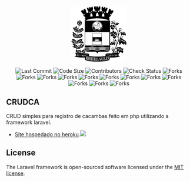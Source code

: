 <p align="center"><a href="https://laravel.com" target="_blank"><img src="./public/img/moreirasaleslogo.png" width="150"></a></p>

<p align="center">

<img src="https://img.shields.io/github/last-commit/iNakatsi/crudca" alt="Last Commit">
<img src="https://img.shields.io/github/languages/code-size/iNakatsi/crudca" alt="Code Size">
<img src="https://img.shields.io/github/contributors/iNakatsi/crudca" alt="Contributors">
<img src="https://img.shields.io/github/checks-status/iNakatsi/crudca/master" alt="Check Status">
<img src="https://img.shields.io/github/forks/iNakatsi/crudca?style=social" alt="Forks">
<img src="https://img.shields.io/github/watchers/iNakatsi/crudca.svg" alt="Forks">

<img src="https://img.shields.io/badge/Arch_Linux-1793D1?style=for-the-badge&logo=arch-linux&logoColor=white" alt="Forks">

<img src="https://img.shields.io/badge/HTML-239120?style=for-the-badge&logo=html5&logoColor=white" alt="Forks">
<img src="https://img.shields.io/badge/CSS-239120?&style=for-the-badge&logo=css3&logoColor=white" alt="Forks">
<img src="https://img.shields.io/badge/JavaScript-F7DF1E?style=for-the-badge&logo=javascript&logoColor=black" alt="Forks">
<img src="https://img.shields.io/badge/PHP-777BB4?style=for-the-badge&logo=php&logoColor=white" alt="Forks">
<img src="https://img.shields.io/badge/Bootstrap-563D7C?style=for-the-badge&logo=bootstrap&logoColor=white" alt="Forks">
<img src="https://img.shields.io/badge/jQuery-0769AD?style=for-the-badge&logo=jquery&logoColor=white" alt="Forks">
<img src="https://img.shields.io/badge/Laravel-FF2D20?style=for-the-badge&logo=laravel&logoColor=white" alt="Forks">
<img src="https://img.shields.io/badge/PostgreSQL-316192?style=for-the-badge&logo=postgresql&logoColor=white" alt="Forks">
<img src="https://img.shields.io/badge/Heroku-430098?style=for-the-badge&logo=heroku&logoColor=white" alt="Forks">


</p>

## CRUDCA

CRUD simples para registro de cacambas feito em php utilizando a framework laravel.

- [Site hospedado no heroku](http://crudcams.herokuapp.com).<a href="http://crudcams.herokuapp.com" target="_blank"><img src="https://image.flaticon.com/icons/png/512/873/873120.png" width="20" /></a>

## License

The Laravel framework is open-sourced software licensed under the [MIT license](https://opensource.org/licenses/MIT).
